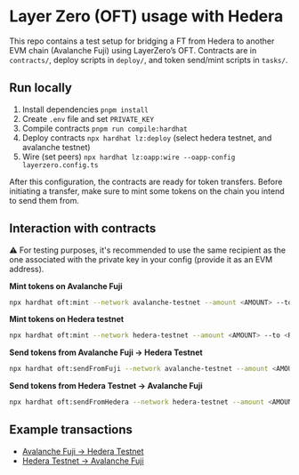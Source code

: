 # Layer Zero (OFT) usage with Hedera

This repo contains a test setup for bridging a FT from Hedera to another EVM chain (Avalanche Fuji) using LayerZero’s OFT.
Contracts are in `contracts/`, deploy scripts in `deploy/`, and token send/mint scripts in `tasks/`.

## Run locally
1. Install dependencies `pnpm install`
2. Create `.env` file and set `PRIVATE_KEY`
3. Compile contracts `pnpm run compile:hardhat`
4. Deploy contracts `npx hardhat lz:deploy` (select hedera testnet, and avalanche testnet)
5. Wire (set peers) `npx hardhat lz:oapp:wire --oapp-config layerzero.config.ts`

After this configuration, the contracts are ready for token transfers. Before initiating a transfer, make sure to mint some tokens on the chain you intend to send them from.

## Interaction with contracts

⚠️ For testing purposes, it's recommended to use the same recipient as the one associated with the private key in your config (provide it as an EVM address).


__Mint tokens on Avalanche Fuji__
```bash
npx hardhat oft:mint --network avalanche-testnet --amount <AMOUNT> --to <RECEIVER>
```

__Mint tokens on Hedera testnet__
```bash
npx hardhat oft:mint --network hedera-testnet --amount <AMOUNT> --to <RECEIVER>
```

__Send tokens from Avalanche Fuji -> Hedera Testnet__
```bash
npx hardhat oft:sendFromFuji --network avalanche-testnet --amount <AMOUNT> --to <RECEIVER>
```

__Send tokens from Hedera Testnet -> Avalanche Fuji__
```bash
npx hardhat oft:sendFromHedera --network hedera-testnet --amount <AMOUNT> --to <RECEIVER>
```

## Example transactions
- [Avalanche Fuji -> Hedera Testnet](https://testnet.layerzeroscan.com/tx/0x5058b4ac7f3f987bde0206032f53e60b914b3519180336650af440915e65e145)
- [Hedera Testnet -> Avalanche Fuji](https://testnet.layerzeroscan.com/tx/0xf10314bc56b0c94425a5648f759b8d88b97e55f53151dbb9a7b1544fdadfa8dc)
